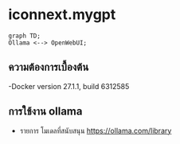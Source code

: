 ﻿# iconnext.mygpt
```mermaid
graph TD;
Ollama <--> OpenWebUI;
```
 
 ## ความต้องการเบื้องต้น
 -Docker version 27.1.1, build 6312585

 ## การใช้งาน ollama

 - รายการ โมเดลที่สนับสนุน
 https://ollama.com/library
